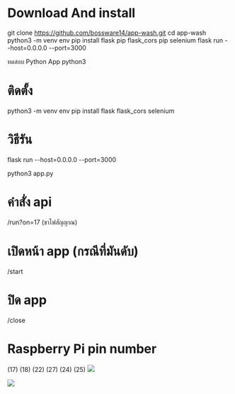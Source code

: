 # Download And install
git clone https://github.com/bossware14/app-wash.git
cd app-wash
python3 -m venv env
pip install flask
pip flask_cors
pip selenium
flask run --host=0.0.0.0 --port=3000

ทดสอบ Python App
python3
# ติดตั้ง
python3 -m venv env
pip install flask flask_cors selenium

# วิธีรัน  
flask run --host=0.0.0.0 --port=3000
 
python3 app.py

# คำสั่ง api
/run?on=17 (ขาไฟสัญญาณ)
# เปิดหน้า app (กรณีที่มันดับ)
/start
# ปิด app
/close

# Raspberry Pi pin number
(17)
(18)
(22)
(27)
(24)
(25)
<img src="https://miro.medium.com/v2/resize:fit:828/format:webp/0*m8yp9LASmibk4IVu.png">

<img src="https://miro.medium.com/v2/resize:fit:828/format:webp/0*j5wvpTn4VIDd5RsR.png">
